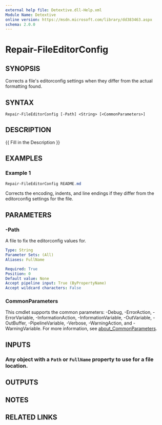 ```yaml
---
external help file: Detextive.dll-Help.xml
Module Name: Detextive
online version: https://msdn.microsoft.com/library/dd383463.aspx
schema: 2.0.0
---
```


# Repair-FileEditorConfig

## SYNOPSIS
Corrects a file's editorconfig settings when they differ from the actual formatting found.

## SYNTAX

```
Repair-FileEditorConfig [-Path] <String> [<CommonParameters>]
```

## DESCRIPTION
{{ Fill in the Description }}

## EXAMPLES

### Example 1
```ps1
Repair-FileEditorConfig README.md
```

Corrects the encoding, indents, and line endings if they differ from the editorconfig settings for the file.

## PARAMETERS

### -Path
A file to fix the editorconfig values for.

```yaml
Type: String
Parameter Sets: (All)
Aliases: FullName

Required: True
Position: 0
Default value: None
Accept pipeline input: True (ByPropertyName)
Accept wildcard characters: False
```

### CommonParameters
This cmdlet supports the common parameters: -Debug, -ErrorAction, -ErrorVariable, -InformationAction, -InformationVariable, -OutVariable, -OutBuffer, -PipelineVariable, -Verbose, -WarningAction, and -WarningVariable. For more information, see [about_CommonParameters](http://go.microsoft.com/fwlink/?LinkID=113216).

## INPUTS

### Any object with a `Path` or `FullName` property to use for a file location.

## OUTPUTS

## NOTES

## RELATED LINKS
